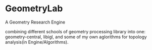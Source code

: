 # GeometryLab
A Geometry Research Engine 

combining different schools of geometry processing library into one: geometry-central, libigl, and some of my own aglorithms for topology analysis(in Engine/Algorithms). 
